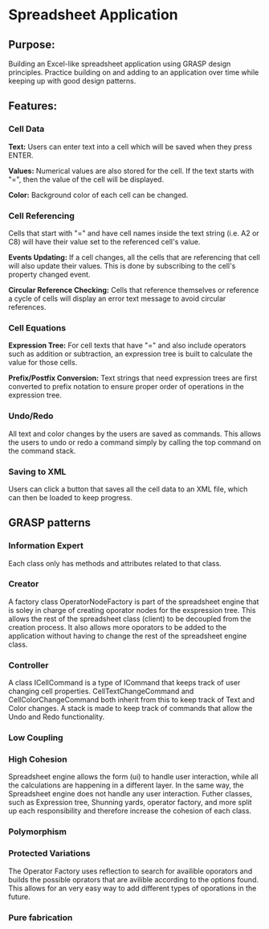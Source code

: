 # Spreadsheet Application

## Purpose:
Building an Excel-like spreadsheet application using GRASP design principles. Practice building on and adding to an application over time while keeping up with good design patterns.

## Features:
### Cell Data
**Text:** Users can enter text into a cell which will be saved when they press ENTER. 

**Values:** Numerical values are also stored for the cell. If the text starts with "=", then the value of the cell will be displayed.

**Color:** Background color of each cell can be changed.

### Cell Referencing
Cells that start with "=" and have cell names inside the text string (i.e. A2 or C8) will have their value set to the referenced cell's value.

**Events Updating:** If a cell changes, all the cells that are referencing that cell will also update their values. This is done by subscribing to the cell's property changed event.

**Circular Reference Checking:** Cells that reference themselves or reference a cycle of cells will display an error text message to avoid circular references.

### Cell Equations
**Expression Tree:** For cell texts that have "=" and also include operators such as addition or subtraction, an expression tree is built to calculate the value for those cells.

**Prefix/Postfix Conversion:** Text strings that need expression trees are first converted to prefix notation to ensure proper order of operations in the expression tree.

### Undo/Redo
All text and color changes by the users are saved as commands. This allows the users to undo or redo a command simply by calling the top command on the command stack.

### Saving to XML
Users can click a button that saves all the cell data to an XML file, which can then be loaded to keep progress.

## GRASP patterns
### Information Expert
Each class only has methods and attributes related to that class. 

### Creator
A factory class OperatorNodeFactory is part of the spreadsheet engine that is soley in charge of creating oporator nodes for the exspression tree. This allows the rest of the spreadsheet class (client) to be decoupled from the creation process. It also allows more oporators to be added to the application without having to change the rest of the spreadsheet engine class.


### Controller 
A class ICellCommand is a type of ICommand that keeps track of user changing cell properties. CellTextChangeCommand and CellColorChangeCommand both inherit from this to keep track of Text and Color changes. A stack is made to keep track of commands that allow the Undo and Redo functionality.

### Low Coupling


### High Cohesion
Spreadsheet engine allows the form (ui) to handle user interaction, while all the calculations are happening in a different layer. In the same way, the Spreadsheet engine does not handle any user interaction. Futher classes, such as Expression tree, Shunning yards, operator factory, and more split up each responsibility and therefore increase the cohesion of each class.

### Polymorphism
### Protected Variations
The Operator Factory uses reflection to search for availible oporators and builds the possible oprators that are avilible according to the options found. This allows for an very easy way to add different types of oporations in the future.

### Pure fabrication
